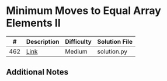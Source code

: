 # Minimum Moves to Equal Array Elements II
|#|Description|Difficulty|Solution File|
|-|-|-|-|
|462|[Link](https://leetcode.com/problems/minimum-moves-to-equal-array-elements-ii/)|Medium|solution.py|

## Additional Notes
